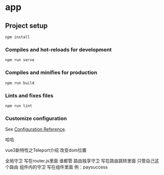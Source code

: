 # app

## Project setup
```
npm install
```

### Compiles and hot-reloads for development
```
npm run serve
```

### Compiles and minifies for production
```
npm run build
```

### Lints and fixes files
```
npm run lint
```

### Customize configuration
See [Configuration Reference](https://cli.vuejs.org/config/).


哈哈


vue3新特性之Teleport介绍 改变dom位置


全局守卫 写在router.js里面   谁都管
路由独享守卫 写在路由跳转里面 只管自己这个路由
组件内的守卫 写在组件里面 例：paysuccess